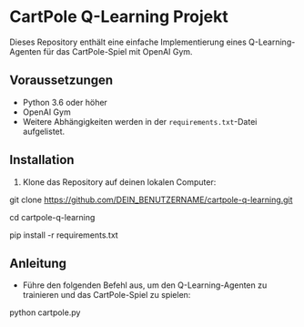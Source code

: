 # CartPole Q-Learning Projekt

Dieses Repository enthält eine einfache Implementierung eines Q-Learning-Agenten für das CartPole-Spiel mit OpenAI Gym.

## Voraussetzungen

- Python 3.6 oder höher
- OpenAI Gym
- Weitere Abhängigkeiten werden in der `requirements.txt`-Datei aufgelistet.

## Installation

1. Klone das Repository auf deinen lokalen Computer:

git clone https://github.com/DEIN_BENUTZERNAME/cartpole-q-learning.git

cd cartpole-q-learning

pip install -r requirements.txt

## Anleitung
- Führe den folgenden Befehl aus, um den Q-Learning-Agenten zu trainieren und das CartPole-Spiel zu spielen:
  
python cartpole.py








